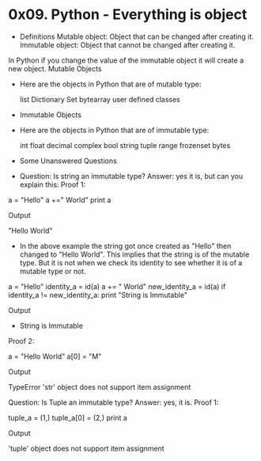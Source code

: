 # 0x09. Python - Everything is object
* Definitions
Mutable object: Object that can be changed after creating it.
Immutable object: Object that cannot be changed after creating it.

In Python if you change the value of the immutable object it will create a new object.
Mutable Objects

* Here are the objects in Python that are of mutable type:

    list
    Dictionary
    Set
    bytearray
    user defined classes

* Immutable Objects

* Here are the objects in Python that are of immutable type:

    int
    float
    decimal
    complex
    bool
    string
    tuple
    range
    frozenset
    bytes

* Some Unanswered Questions

* Question: Is string an immutable type?
Answer: yes it is, but can you explain this: Proof 1:

a = "Hello"
a +=" World"
print a

Output

"Hello World"

* In the above example the string got once created as "Hello" then changed to "Hello World". This implies that the string is of the mutable type. But it is not when we check its identity to see whether it is of a mutable type or not.

a = "Hello"
identity_a = id(a)
a += " World"
new_identity_a = id(a)
if identity_a != new_identity_a:
    print "String is Immutable"

Output

* String is Immutable

Proof 2:

a = "Hello World"
a[0] = "M"

Output

TypeError 'str' object does not support item assignment

Question: Is Tuple an immutable type?
Answer: yes, it is. Proof 1:

tuple_a = (1,)
tuple_a[0] = (2,)
print a

Output

'tuple' object does not support item assignment
